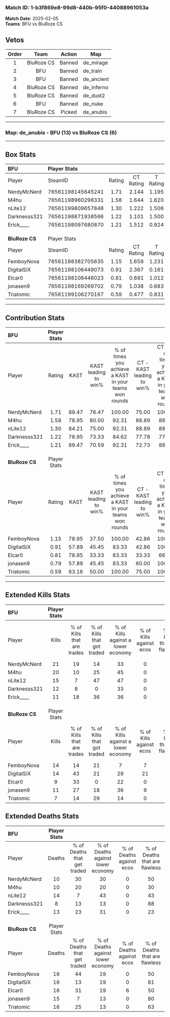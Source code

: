 ### Match ID: 1-b3f869e8-99d8-440b-95f0-44088961053a  
**Match Date**: 2025-02-05  
**Teams**: BFU vs BluRoze CS  

## Vetos  

| Order | Team | Action | Map |
| :---: | :--: | :----: | --- |
| 1 | BluRoze CS | Banned | de_mirage |
| 2 | BFU | Banned | de_train |
| 3 | BFU | Banned | de_ancient |
| 4 | BluRoze CS | Banned | de_inferno |
| 5 | BluRoze CS | Banned | de_dust2 |
| 6 | BFU | Banned | de_nuke |
| 7 | BluRoze CS | Picked | de_anubis |

---  

### **Map**: de_anubis - BFU (13) vs BluRoze CS (6)  
---  

## Box Stats  

| **BFU**        | Player Stats      |        |           |          |       |      |       |         |        |      |     |
| :- | :- | :-: | :-: | :-: | :-: | :-: | :-: | :-: | :-: | :-: | :-: |
| Player         | SteamID           | Rating | CT Rating | T Rating | KAST  | ADR  | Kills | Assists | Deaths | K/D  | HS% |
| NerdyMcNerd    | 76561198145645241 |  1.71  |   2.144   |  1.195   | 89.47 | 92.0 |  21   |    5    |   10   | 2.10 | 23  |
| M4hu           | 76561198960298331 |  1.58  |   1.644   |  1.620   | 78.95 | 91.7 |  20   |    3    |   10   | 2.00 | 30  |
| nLite12        | 76561199809657848 |  1.30  |   1.222   |  1.506   | 84.21 | 92.4 |  15   |    7    |   14   | 1.07 | 53  |
| Darknesss321   | 76561198871938566 |  1.22  |   1.101   |  1.500   | 78.95 | 76.5 |  12   |    3    |   8    | 1.50 | 25  |
| Erick____      | 76561198097680870 |  1.21  |   1.512   |  0.924   | 89.47 | 89.9 |  11   |   14    |   13   | 0.85 | 36  |
|                |                   |        |           |          |       |      |       |         |        |      |     |
|                |                   |        |           |          |       |      |       |         |        |      |     |
|                |                   |        |           |          |       |      |       |         |        |      |     |
| **BluRoze CS** | Player Stats      |        |           |          |       |      |       |         |        |      |     |
| Player         | SteamID           | Rating | CT Rating | T Rating | KAST  | ADR  | Kills | Assists | Deaths | K/D  | HS% |
| FemboyNova     | 76561198382705635 |  1.15  |   1.659   |  1.231   | 78.95 | 88.5 |  14   |    8    |   16   | 0.88 | 28  |
| DigitalSiX     | 76561198106449073 |  0.91  |   2.367   |  0.161   | 57.89 | 67.7 |  14   |    4    |   16   | 0.88 | 50  |
| Elcar0         | 76561198106446023 |  0.81  |   0.881   |  1.012   | 78.95 | 58.2 |   9   |    5    |   16   | 0.56 | 55  |
| jonasen9       | 76561198169269702 |  0.79  |   1.038   |  0.683   | 57.89 | 66.0 |  11   |    2    |   15   | 0.73 | 54  |
| Triatomic      | 76561199106270167 |  0.59  |   0.477   |  0.831   | 63.16 | 56.4 |   7   |    3    |   16   | 0.44 | 42  |
---  

## Contribution Stats  

| **BFU**        | Player Stats |       |                      |                                                        |                           |                                                             |                          |                                                            |
| :- | :-: | :-: | :-: | :-: | :-: | :-: | :-: | :-: |
| Player         |    Rating    | KAST  | KAST leading to win% | % of times you achieve a KAST in your teams won rounds | CT - KAST leading to win% | CT - % of times you achieve a KAST in your teams won rounds | T - KAST leading to win% | T - % of times you achieve a KAST in your teams won rounds |
| NerdyMcNerd    |     1.71     | 89.47 |        76.47         |                         100.00                         |           75.00           |                           100.00                            |          80.00           |                           100.00                           |
| M4hu           |     1.58     | 78.95 |        80.00         |                         92.31                          |           88.89           |                            88.89                            |          66.67           |                           100.00                           |
| nLite12        |     1.30     | 84.21 |        75.00         |                         92.31                          |           88.89           |                            88.89                            |          57.14           |                           100.00                           |
| Darknesss321   |     1.22     | 78.95 |        73.33         |                         84.62                          |           77.78           |                            77.78                            |          66.67           |                           100.00                           |
| Erick____      |     1.21     | 89.47 |        70.59         |                         92.31                          |           72.73           |                            88.89                            |          66.67           |                           100.00                           |
|                |              |       |                      |                                                        |                           |                                                             |                          |                                                            |
|                |              |       |                      |                                                        |                           |                                                             |                          |                                                            |
|                |              |       |                      |                                                        |                           |                                                             |                          |                                                            |
| **BluRoze CS** | Player Stats |       |                      |                                                        |                           |                                                             |                          |                                                            |
| Player         |    Rating    | KAST  | KAST leading to win% | % of times you achieve a KAST in your teams won rounds | CT - KAST leading to win% | CT - % of times you achieve a KAST in your teams won rounds | T - KAST leading to win% | T - % of times you achieve a KAST in your teams won rounds |
| FemboyNova     |     1.15     | 78.95 |        37.50         |                         100.00                         |           42.86           |                           100.00                            |          33.33           |                           100.00                           |
| DigitalSiX     |     0.91     | 57.89 |        45.45         |                         83.33                          |           42.86           |                           100.00                            |          50.00           |                           66.67                            |
| Elcar0         |     0.81     | 78.95 |        33.33         |                         83.33                          |           33.33           |                            66.67                            |          33.33           |                           100.00                           |
| jonasen9       |     0.79     | 57.89 |        45.45         |                         83.33                          |           60.00           |                           100.00                            |          33.33           |                           66.67                            |
| Triatomic      |     0.59     | 63.16 |        50.00         |                         100.00                         |           75.00           |                           100.00                            |          37.50           |                           100.00                           |
---  

## Extended Kills Stats  

| **BFU**        | Player Stats |                            |                            |                                    |                         |                              |                                 |                                       |                    |           |
| :- | :-: | :-: | :-: | :-: | :-: | :-: | :-: | :-: | :-: | :-: |
| Player         |    Kills     | % of Kills that are trades | % of Kills that got traded | % of Kills against a lower economy | % of Kills against ecos | % of Kills that are flawless | % of Kills that are close duels | % of Kills that are assisted by flash | Pistol Round Kills | AWP Kills |
| NerdyMcNerd    |      21      |             19             |             14             |                 33                 |            0            |              52              |                0                |                   0                   |         0          |     2     |
| M4hu           |      20      |             10             |             25             |                 45                 |            0            |              70              |                5                |                   0                   |         0          |     2     |
| nLite12        |      15      |             7              |             47             |                 47                 |            0            |              47              |               13                |                   0                   |         0          |     2     |
| Darknesss321   |      12      |             8              |             0              |                 33                 |            0            |              83              |                0                |                   0                   |         10         |     2     |
| Erick____      |      11      |             18             |             36             |                 36                 |            0            |              82              |                0                |                   0                   |         0          |     1     |
|                |              |                            |                            |                                    |                         |                              |                                 |                                       |                    |           |
|                |              |                            |                            |                                    |                         |                              |                                 |                                       |                    |           |
|                |              |                            |                            |                                    |                         |                              |                                 |                                       |                    |           |
| **BluRoze CS** | Player Stats |                            |                            |                                    |                         |                              |                                 |                                       |                    |           |
| Player         |    Kills     | % of Kills that are trades | % of Kills that got traded | % of Kills against a lower economy | % of Kills against ecos | % of Kills that are flawless | % of Kills that are close duels | % of Kills that are assisted by flash | Pistol Round Kills | AWP Kills |
| FemboyNova     |      14      |             14             |             21             |                 7                  |            7            |              50              |                0                |                  14                   |         0          |     1     |
| DigitalSiX     |      14      |             43             |             21             |                 29                 |           21            |              57              |                0                |                   0                   |         0          |     4     |
| Elcar0         |      9       |             33             |             0              |                 22                 |            0            |              11              |               22                |                   0                   |         0          |     0     |
| jonasen9       |      11      |             27             |             18             |                 36                 |            9            |              45              |                0                |                   0                   |         4          |     1     |
| Triatomic      |      7       |             14             |             29             |                 14                 |            0            |              43              |               29                |                   0                   |         0          |     2     |
## Extended Deaths Stats  

| **BFU**        | Player Stats |                             |                                   |                          |                               |                            |                           |               |
| :- | :-: | :-: | :-: | :-: | :-: | :-: | :-: | :-: |
| Player         |    Deaths    | % of Deaths that get traded | % of Deaths against lower economy | % of Deaths against ecos | % of Deaths that are flawless | % of Deaths that are close | % of Deaths while blinded | Deaths to AWP |
| NerdyMcNerd    |      10      |             30              |                30                 |            0             |              50               |             10             |            10             |       0       |
| M4hu           |      10      |             20              |                20                 |            0             |              30               |             0              |            10             |       0       |
| nLite12        |      14      |              7              |                43                 |            0             |              43               |             14             |             0             |       1       |
| Darknesss321   |      8       |             13              |                13                 |            0             |              88               |             13             |             0             |       3       |
| Erick____      |      13      |             23              |                31                 |            0             |              23               |             0              |             0             |       0       |
|                |              |                             |                                   |                          |                               |                            |                           |               |
|                |              |                             |                                   |                          |                               |                            |                           |               |
|                |              |                             |                                   |                          |                               |                            |                           |               |
| **BluRoze CS** | Player Stats |                             |                                   |                          |                               |                            |                           |               |
| Player         |    Deaths    | % of Deaths that get traded | % of Deaths against lower economy | % of Deaths against ecos | % of Deaths that are flawless | % of Deaths that are close | % of Deaths while blinded | Deaths to AWP |
| FemboyNova     |      16      |             44              |                19                 |            0             |              50               |             19             |             0             |       0       |
| DigitalSiX     |      16      |             13              |                19                 |            0             |              81               |             0              |             0             |       5       |
| Elcar0         |      16      |             31              |                19                 |            6             |              50               |             0              |             0             |       0       |
| jonasen9       |      15      |              7              |                13                 |            0             |              80               |             0              |             0             |       3       |
| Triatomic      |      16      |             25              |                13                 |            0             |              63               |             0              |             0             |       2       |
